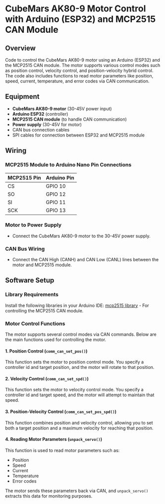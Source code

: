 # CubeMars AK80-9 Motor Control with Arduino (ESP32) and MCP2515 CAN Module

## Overview

Code to control the CubeMars AK80-9 motor using an Arduino (ESP32) and the MCP2515 CAN module. The motor supports various control modes such as position control, velocity control, and position-velocity hybrid control. The code also includes functions to read motor parameters like position, speed, current, temperature, and error codes via CAN communication.

## Equipment
- **CubeMars AK80-9 motor** (30-45V power input)
- **Arduino ESP32** (controller)
- **MCP2515 CAN module** (to handle CAN communication)
- **Power supply** (30-45V for motor)
- CAN bus connection cables
- SPI cables for connection between ESP32 and MCP2515 module

## Wiring

### MCP2515 Module to Arduino Nano Pin Connections
| MCP2515 Pin | Arduino Pin |
|-------------|-------------|
| CS          | GPIO 10     |
| SO          | GPIO 12     |
| SI          | GPIO 11     |
| SCK         | GPIO 13     |

### Motor to Power Supply
- Connect the CubeMars AK80-9 motor to the 30-45V power supply.

### CAN Bus Wiring
- Connect the CAN High (CANH) and CAN Low (CANL) lines between the motor and MCP2515 module.

## Software Setup

### Library Requirements
Install the following libraries in your Arduino IDE:
[mcp2515 library](https://github.com/autowp/arduino-mcp2515) - For controlling the MCP2515 CAN module.

### Motor Control Functions

The motor supports several control modes via CAN commands. Below are the main functions used for controlling the motor.

#### 1. **Position Control** (`comm_can_set_pos()`)
This function sets the motor to position control mode. You specify a controller id and target position, and the motor will rotate to that position.

#### 2. **Velocity Control** (`comm_can_set_spd()`)
This function sets the motor to velocity control mode. You specify a controller id and target speed, and the motor will attempt to maintain that speed.

#### 3. **Position-Velocity Control** (`comm_can_set_pos_spd()`)
This function combines position and velocity control, allowing you to set both a target position and a maximum velocity for reaching that position.

#### 4. **Reading Motor Parameters** (`unpack_servo()`)
This function is used to read motor parameters such as:
- Position
- Speed
- Current
- Temperature
- Error codes

The motor sends these parameters back via CAN, and `unpack_servo()` extracts this data for monitoring purposes.
